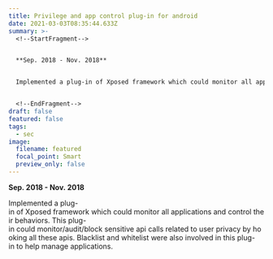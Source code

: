 ```yaml
---
title: Privilege and app control plug-in for android
date: 2021-03-03T08:35:44.633Z
summary: >-
  <!--StartFragment-->


  **Sep. 2018 - Nov. 2018**


  Implemented a plug-in of Xposed framework which could monitor all applications and control their behaviors. This plug-in could monitor/audit/block sensitive api calls related to user privacy by hooking all these apis. Blacklist and whitelist were also involved in this plug-in to help manage applications.


  <!--EndFragment-->
draft: false
featured: false
tags:
  - sec
image:
  filename: featured
  focal_point: Smart
  preview_only: false
---
```


  **Sep. 2018 - Nov. 2018**


  Implemented a plug-in of Xposed framework which could monitor all applications and control their behaviors. This plug-in could monitor/audit/block sensitive api calls related to user privacy by hooking all these apis. Blacklist and whitelist were also involved in this plug-in to help manage applications.
